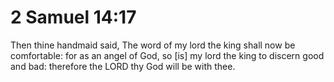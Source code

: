 # 2 Samuel 14:17

Then thine handmaid said, The word of my lord the king shall now be comfortable: for as an angel of God, so [is] my lord the king to discern good and bad: therefore the LORD thy God will be with thee.